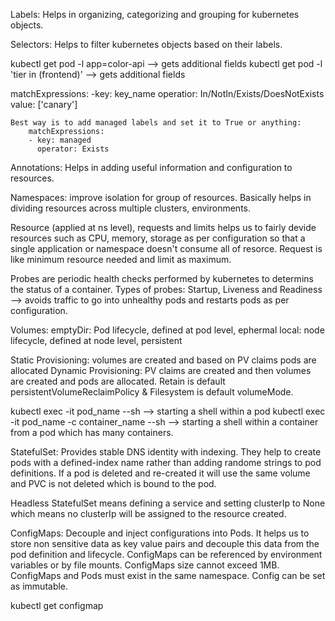 Labels: Helps in organizing, categorizing and grouping for kubernetes objects.

Selectors: Helps to filter kubernetes objects based on their labels.

kubectl get pod -l app=color-api --> gets additional fields
kubectl get pod -l 'tier in (frontend)' --> gets additional fields

matchExpressions:
    -key: key_name
     operatior: In/NotIn/Exists/DoesNotExists
     value: ['canary']

    Best way is to add managed labels and set it to True or anything:
        matchExpressions:
        - key: managed
          operator: Exists

Annotations: Helps in adding useful information and configuration to resources.

Namespaces: improve isolation for group of resources. Basically helps in dividing resources across multiple clusters, environments.

Resource (applied at ns level), requests and limits helps us to fairly devide resources such as CPU, memory, storage as per configuration so that a single
application or namespace doesn't consume all of resorce. Request is like minimum resource needed and limit as maximum.

Probes are periodic health checks performed by kubernetes to determins the status of a container.
Types of probes: Startup, Liveness and Readiness --> avoids traffic to go into unhealthy pods and restarts pods as per configuration.

Volumes: 
  emptyDir: Pod lifecycle, defined at pod level, ephermal
  local: node lifecycle, defined at node level, persistent

  Static Provisioning: volumes are created and based on PV claims pods are allocated
  Dynamic Provisioning: PV claims are created and then volumes are created and pods are allocated.
  Retain is default persistentVolumeReclaimPolicy & Filesystem is default volumeMode.

kubectl exec -it pod_name --sh --> starting a shell within a pod
kubectl exec -it pod_name  -c container_name --sh --> starting a shell within a container from a pod which has many containers.

StatefulSet: Provides stable DNS identity with indexing. They help to create pods with a defined-index name rather than adding randome strings to pod definitions. If a pod is deleted and re-created it will use the same volume and PVC is not deleted which is bound to the pod.

Headless StatefulSet means defining a service and setting clusterIp to None which means no clusterIp will be assigned to the resource created.

ConfigMaps: Decouple and inject configurations into Pods. 
It helps us to store non sensitive data as key value pairs and decouple this data from the pod definition and lifecycle.
ConfigMaps can be referenced by environment variables or by file mounts. 
ConfigMaps size cannot exceed 1MB.
ConfigMaps and Pods must exist in the same namespace.
Config can be set as immutable.

kubectl get configmap